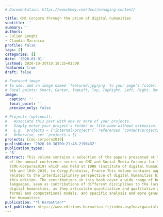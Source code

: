 ```yaml
---
# Documentation: https://wowchemy.com/docs/managing-content/

title: CMC Corpora through the prism of digital humanities
subtitle: ''
summary: ''
authors:
- Julien Longhi
- Claudia Marinica
profile: false
tags: []
categories: []
date: '2020-01-01'
lastmod: 2020-10-30T10:18:25+01:00
featured: true
draft: false

# Featured image
# To use, add an image named `featured.jpg/png` to your page's folder.
# Focal points: Smart, Center, TopLeft, Top, TopRight, Left, Right, BottomLeft, Bottom, BottomRight.
image:
  caption: ''
  focal_point: ''
  preview_only: false

# Projects (optional).
#   Associate this post with one or more of your projects.
#   Simply enter your project's folder or file name without extension.
#   E.g. `projects = ["internal-project"]` references `content/project/deep-learning/index.md`.
#   Otherwise, set `projects = []`.
projects: [cmc-corpora2019]
publishDate: '2020-10-30T09:21:48.219043Z'
publication_types:
- '5'
abstract: This volume contains a selection of the papers presented at the 7th edition
  of the annual conference series on CMC and Social Media Corpora for the Humanities
  (CMC-Corpora2019) which was held at IDHN (Institute of digital humanities) on September,
  9th and 10th 2019, in Cergy-Pontoise, France.This volume contains papers which are
  related to the interdisciplinary perspective of digital humanities highlighted during
  this edition. The contributions in this book cover a wide range of both topics and
  languages, seen as contributions of different disciplines to the larger scope of
  digital humanities, as they articulate quantitative and qualitative approaches,
  formal and computational models, and specific analysis and more general conclusions
  for humanities.
publication: "*l'Harmattan*"
url_publisher: https://www.editions-harmattan.fr/index.asp?navig=catalogue&obj=livre&no=65876
---
```

